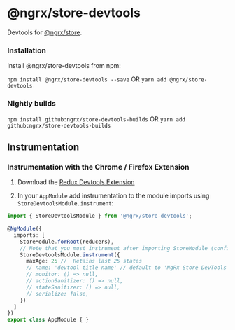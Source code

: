 # @ngrx/store-devtools

Devtools for [@ngrx/store](../store/README.md).

### Installation
Install @ngrx/store-devtools from npm:

`npm install @ngrx/store-devtools --save` OR `yarn add @ngrx/store-devtools`


### Nightly builds

`npm install github:ngrx/store-devtools-builds` OR `yarn add github:ngrx/store-devtools-builds`


## Instrumentation
### Instrumentation with the Chrome / Firefox Extension

1. Download the [Redux Devtools Extension](http://zalmoxisus.github.io/redux-devtools-extension/)

2. In your `AppModule` add instrumentation to the module imports using `StoreDevtoolsModule.instrument`:

```ts
import { StoreDevtoolsModule } from '@ngrx/store-devtools';

@NgModule({
  imports: [
    StoreModule.forRoot(reducers),
    // Note that you must instrument after importing StoreModule (config is optional)
    StoreDevtoolsModule.instrument({
      maxAge: 25 //  Retains last 25 states
      // name: 'devtool title name' // default to 'NgRx Store DevTools'
      // monitor: () => null,
      // actionSanitizer: () => null,
      // stateSanitizer: () => null,
      // serialize: false,
    })
  ]
})
export class AppModule { }
```
